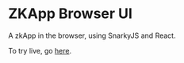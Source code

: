 # ZKApp Browser UI

A zkApp in the browser, using SnarkyJS and React.

To try live, go [here](https://es92.github.io/zkApp-examples/index.html).
